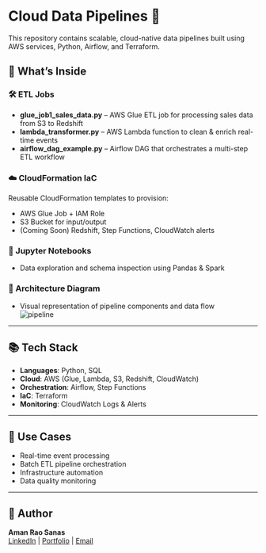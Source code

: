 # Cloud Data Pipelines 🚀

This repository contains scalable, cloud-native data pipelines built using AWS services, Python, Airflow, and Terraform.

## 🧩 What’s Inside

### 🛠️ ETL Jobs
- **glue_job1_sales_data.py** – AWS Glue ETL job for processing sales data from S3 to Redshift
- **lambda_transformer.py** – AWS Lambda function to clean & enrich real-time events
- **airflow_dag_example.py** – Airflow DAG that orchestrates a multi-step ETL workflow

### ☁️ CloudFormation IaC
Reusable CloudFormation templates to provision:
- AWS Glue Job + IAM Role
- S3 Bucket for input/output
- (Coming Soon) Redshift, Step Functions, CloudWatch alerts


### 📒 Jupyter Notebooks
- Data exploration and schema inspection using Pandas & Spark

### 📌 Architecture Diagram
- Visual representation of pipeline components and data flow  
  ![pipeline](assets/pipeline_architecture.png)

---

## 📚 Tech Stack
- **Languages**: Python, SQL
- **Cloud**: AWS (Glue, Lambda, S3, Redshift, CloudWatch)
- **Orchestration**: Airflow, Step Functions
- **IaC**: Terraform
- **Monitoring**: CloudWatch Logs & Alerts

---

## 🧠 Use Cases
- Real-time event processing
- Batch ETL pipeline orchestration
- Infrastructure automation
- Data quality monitoring

---

## 🔗 Author
**Aman Rao Sanas**  
[LinkedIn](https://linkedin.com/in/amanraosanas) | [Portfolio](https://amanraosanas.github.io/portfolio) | [Email](mailto:amanraosanas17@gmail.com)
